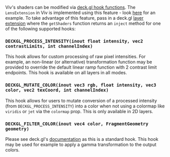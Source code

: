 Viv's shaders can be modified via [deck.gl hook functions](https://deck.gl/docs/developer-guide/custom-layers/writing-shaders#standard-shader-hooks).  The `LensExtension` in Viv is implemented using this feature - look [here]() for an example.   To take advantage of this feature, pass in a deck.gl [layer extension](https://deck.gl/docs/api-reference/extensions/overview) where the `getShaders` function returns an `inject` method for one of the following supported hooks:

### `DECKGL_PROCESS_INTENSITY(inout float intensity, vec2 contrastLimits, int channelIndex)`

This hook allows for custom processing of raw pixel intensities. For example, an non-linear (or alternative) transformation function may be provided to override the default linear ramp function with 2 contrast limit endpoints. This hook is available on all layers in all modes.

### `DECKGL_MUTATE_COLOR(inout vec3 rgb, float intensity, vec3 color, vec2 texCoord, int channelIndex)`

This hook allows for users to mutate conversion of a processed intensity (from `DECKGL_PROCESS_INTENSITY`) into a color when not using a colormap like `viridis` or `jet` via the `colormap` prop. This is only available in 2D layers.

### `DECKGL_FILTER_COLOR(inout vec4 color, FragmentGeometry geometry)`

Please see deck.gl's [documentation](https://deck.gl/docs/developer-guide/custom-layers/writing-shaders#fsdeckgl_filter_color) as this is a standard hook. This hook may be used for example to apply a gamma transformation to the output colors.

